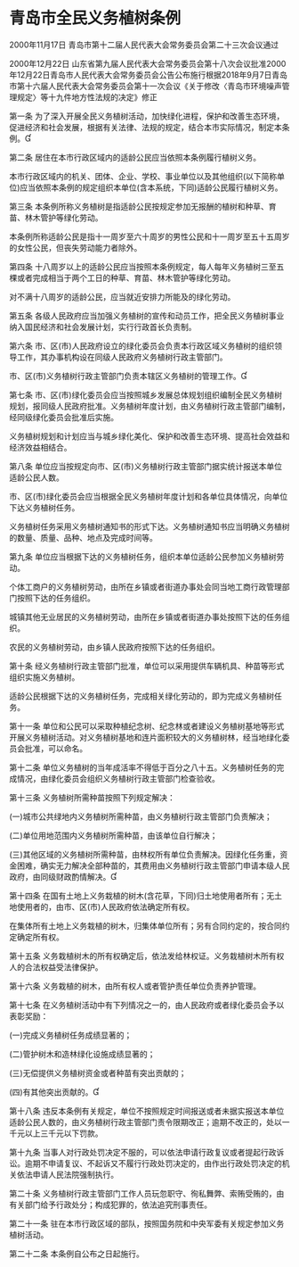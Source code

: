 # 青岛市全民义务植树条例

2000年11月17日 青岛市第十二届人民代表大会常务委员会第二十三次会议通过

2000年12月22日 山东省第九届人民代表大会常务委员会第十八次会议批准2000年12月22日青岛市人民代表大会常务委员会公告公布施行根据2018年9月7日青岛市第十六届人民代表大会常务委员会第十一次会议《关于修改〈青岛市环境噪声管理规定〉等十九件地方性法规的决定》修正

<!-- INFO END -->

第一条 为了深入开展全民义务植树活动，加快绿化进程，保护和改善生态环境，促进经济和社会发展，根据有关法律、法规的规定，结合本市实际情况，制定本条例。

第二条 居住在本市行政区域内的适龄公民应当依照本条例履行植树义务。

本市行政区域内的机关、团体、企业、学校、事业单位以及其他组织(以下简称单位)应当依照本条例的规定组织本单位(含本系统，下同)适龄公民履行植树义务。

第三条 本条例所称义务植树是指适龄公民按规定参加无报酬的植树和种草、育苗、林木管护等绿化劳动。

本条例所称适龄公民是指十一周岁至六十周岁的男性公民和十一周岁至五十五周岁的女性公民，但丧失劳动能力者除外。

第四条 十八周岁以上的适龄公民应当按照本条例规定，每人每年义务植树三至五棵或者完成相当于两个工日的种草、育苗、林木管护等绿化劳动。

对不满十八周岁的适龄公民，应当就近安排力所能及的绿化劳动。

第五条 各级人民政府应当加强义务植树的宣传和动员工作，把全民义务植树事业纳入国民经济和社会发展计划，实行行政首长负责制。

第六条 市、区(市)人民政府设立的绿化委员会负责本行政区域义务植树的组织领导工作，其办事机构设在同级人民政府义务植树行政主管部门。

市、区(市)义务植树行政主管部门负责本辖区义务植树的管理工作。

第七条 市、区(市)绿化委员会应当按照城乡发展总体规划组织编制全民义务植树规划，报同级人民政府批准。义务植树年度计划，由义务植树行政主管部门编制，经同级绿化委员会批准后实施。

义务植树规划和计划应当与城乡绿化美化、保护和改善生态环境、提高社会效益和经济效益相结合。

第八条 单位应当按规定向市、区(市)义务植树行政主管部门据实统计报送本单位适龄公民人数。

市、区(市)绿化委员会应当根据全民义务植树年度计划和各单位具体情况，向单位下达义务植树任务。

义务植树任务采用义务植树通知书的形式下达。义务植树通知书应当明确义务植树的数量、质量、品种、地点及完成时间等。

第九条 单位应当根据下达的义务植树任务，组织本单位适龄公民参加义务植树劳动。

个体工商户的义务植树劳动，由所在乡镇或者街道办事处会同当地工商行政管理部门按照下达的任务组织。

城镇其他无业居民的义务植树劳动，由所在乡镇或者街道办事处按照下达的任务组织。

农民的义务植树劳动，由乡镇人民政府按照下达的任务组织。

第十条 经义务植树行政主管部门批准，单位可以采用提供车辆机具、种苗等形式组织实施义务植树。

适龄公民根据下达的义务植树任务，完成相关绿化劳动的，即为完成义务植树任务。

第十一条 单位和公民可以采取种植纪念树、纪念林或者建设义务植树基地等形式开展义务植树活动。对义务植树基地和连片面积较大的义务植树林，经当地绿化委员会批准，可以命名。

第十二条 单位义务植树的当年成活率不得低于百分之八十五。义务植树任务的完成情况，由绿化委员会组织义务植树行政主管部门检查验收。

第十三条 义务植树所需种苗按照下列规定解决：

(一)城市公共绿地内义务植树所需种苗，由义务植树行政主管部门负责解决；

(二)单位用地范围内义务植树所需种苗，由该单位自行解决；

(三)其他区域的义务植树所需种苗，由林权所有单位负责解决。因绿化任务重，资金困难，确实无力解决全部种苗的，其费用由义务植树行政主管部门申请本级人民政府，由同级财政酌情解决。

第十四条 在国有土地上义务栽植的树木(含花草，下同)归土地使用者所有；无土地使用者的，由市、区(市)人民政府依法确定所有权。

在集体所有土地上义务栽植的树木，归集体单位所有；另有合同约定的，按合同约定确定所有权。

第十五条 义务栽植树木的所有权确定后，依法发给林权证。义务栽植树木所有权人的合法权益受法律保护。

第十六条 义务栽植的树木，由所有权人或者管护责任单位负责养护管理。

第十七条 在义务植树活动中有下列情况之一的，由人民政府或者绿化委员会予以表彰奖励：

(一)完成义务植树任务成绩显著的；

(二)管护树木和造林绿化设施成绩显著的；

(三)无偿提供义务植树资金或者种苗有突出贡献的；

(四)有其他突出贡献的。

第十八条 违反本条例有关规定，单位不按照规定时间报送或者未据实报送本单位适龄公民人数的，由义务植树行政主管部门责令限期改正；逾期不改正的，处以一千元以上三千元以下罚款。

第十九条 当事人对行政处罚决定不服的，可以依法申请行政复议或者提起行政诉讼。逾期不申请复议、不起诉又不履行行政处罚决定的，由作出行政处罚决定的机关依法申请人民法院强制执行。

第二十条 义务植树行政主管部门工作人员玩忽职守、徇私舞弊、索贿受贿的，由有关部门给予行政处分；构成犯罪的，依法追究刑事责任。

第二十一条 驻在本市行政区域的部队，按照国务院和中央军委有关规定参加义务植树活动。

第二十二条 本条例自公布之日起施行。


